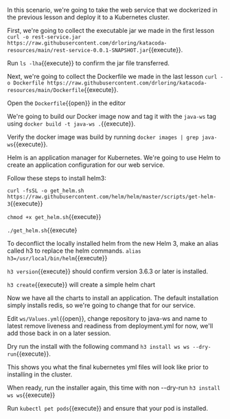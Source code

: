 In this scenario, we're going to take the web service that we dockerized in the previous lesson and deploy it to a Kubernetes cluster.

First, we're going to collect the executable jar we made in the first lesson `curl -o rest-service.jar https://raw.githubusercontent.com/drloring/katacoda-resources/main/rest-service-0.0.1-SNAPSHOT.jar`{{execute}}.

Run `ls -lha`{{execute}} to confirm the jar file transferred.  

Next, we're going to collect the Dockerfile we made in the last lesson `curl -o Dockerfile https://raw.githubusercontent.com/drloring/katacoda-resources/main/Dockerfile`{{execute}}.

Open the `Dockerfile`{{open}} in the editor 

We're going to build our Docker image now and tag it with the `java-ws` tag using `docker build -t java-ws .`{{execute}}.  

Verify the docker image was build by running `docker images | grep java-ws`{{execute}}. 

Helm is an application manager for Kubernetes.  We're going to use Helm to create an application configuration for our web service.

Follow these steps to install helm3:

`curl -fsSL -o get_helm.sh https://raw.githubusercontent.com/helm/helm/master/scripts/get-helm-3`{{execute}}

`chmod +x get_helm.sh`{{execute}}

`./get_helm.sh`{{execute}

To deconflict the locally installed helm from the new Helm 3, make an alias called h3 to replace the helm commands.
`alias h3=/usr/local/bin/helm`{{execute}}

`h3 version`{{execute}} should confirm version 3.6.3 or later is installed.

`h3 create`{{execute}} will create a simple helm chart

Now we have all the charts to install an application.  The default installation simply installs redis, so we're going to change that for our service.

Edit `ws/Values.yml`{{open}}, change repository to java-ws
and name to latest
remove liveness and readiness from deployment.yml for now, we'll add those back in on a later session.

Dry run the install with the following command `h3 install ws ws --dry-run`{{execute}}.

This shows you what the final kubernetes yml files will look like prior to installing in the cluster.

When ready, run the installer again, this time with non --dry-run `h3 install ws ws`{{execute}}

Run `kubectl pet pods`{{execute}} and ensure that your pod is installed. 





